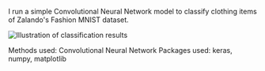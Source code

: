 I run a simple Convolutional Neural Network model to classify clothing items of Zalando's Fashion MNIST dataset. 

![Illustration of classification results](https://github.com/MateVaradi/DataScienceProjects/blob/master/Fashion-MNIST-results-illustration.png)


Methods used: Convolutional Neural Network
Packages used: keras, numpy, matplotlib
